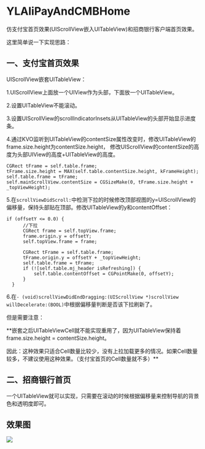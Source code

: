 # YLAliPayAndCMBHome
仿支付宝首页效果(UIScrollView嵌入UITableView)和招商银行客户端首页效果。

这里简单说一下实现思路：

## 一、支付宝首页效果

UIScrollView嵌套UITableView：

1.UIScrollView上面放一个UIView作为头部，下面放一个UITableView。

2.设置UITableView不能滚动。

3.设置UIScrollView的scrollIndicatorInsets从UITableView的头部开始显示进度条。

4.通过KVO监听到UITableView的contentSize属性改变时，修改UITableView的frame.size.height为contentSize.height，
  修改UIScrollView的contentSize的高度为头部UIView的高度+UITableView的高度。
  
  ```OBJC
  CGRect tFrame = self.table.frame;
  tFrame.size.height = MAX(self.table.contentSize.height, kFrameHeight);
  self.table.frame = tFrame;
  self.mainScrollView.contentSize = CGSizeMake(0, tFrame.size.height + _topViewHeight);
  ```
  
5.在``scrollViewDidScroll:``中检测下拉的时候修改顶部视图的y=UIScrollView的偏移量，保持头部贴在顶部。修改UITableView的y和contentOffset：

  ```OBJC
  if (offsetY <= 0.0) {
        //下拉
        CGRect frame = self.topView.frame;
        frame.origin.y = offsetY;
        self.topView.frame = frame;
        
        CGRect tFrame = self.table.frame;
        tFrame.origin.y = offsetY + _topViewHeight;
        self.table.frame = tFrame;
        if (![self.table.mj_header isRefreshing]) {
            self.table.contentOffset = CGPointMake(0, offsetY);
        }
    }
  ```
  
6.在``- (void)scrollViewDidEndDragging:(UIScrollView *)scrollView willDecelerate:(BOOL)``中根据偏移量判断是否该下拉刷新了。


但是需要注意：

**嵌套之后UITableViewCell就不能实现重用了，因为UITableView保持着frame.size.height = contentSize.height。

因此：这种效果只适合Cell数量比较少，没有上拉加载更多的情况。如果Cell数量较多，不建议使用这种效果。（支付宝首页的Cell数量就不多）**


## 二、招商银行首页

一个UITableView就可以实现，只需要在滚动的时候根据偏移量来控制导航的背景色和透明度即可。


## 效果图

![](https://github.com/lqcjdx/YLAliPayAndCMBHome/blob/master/YLAliPayAndCMBHome/alipay.gif)
